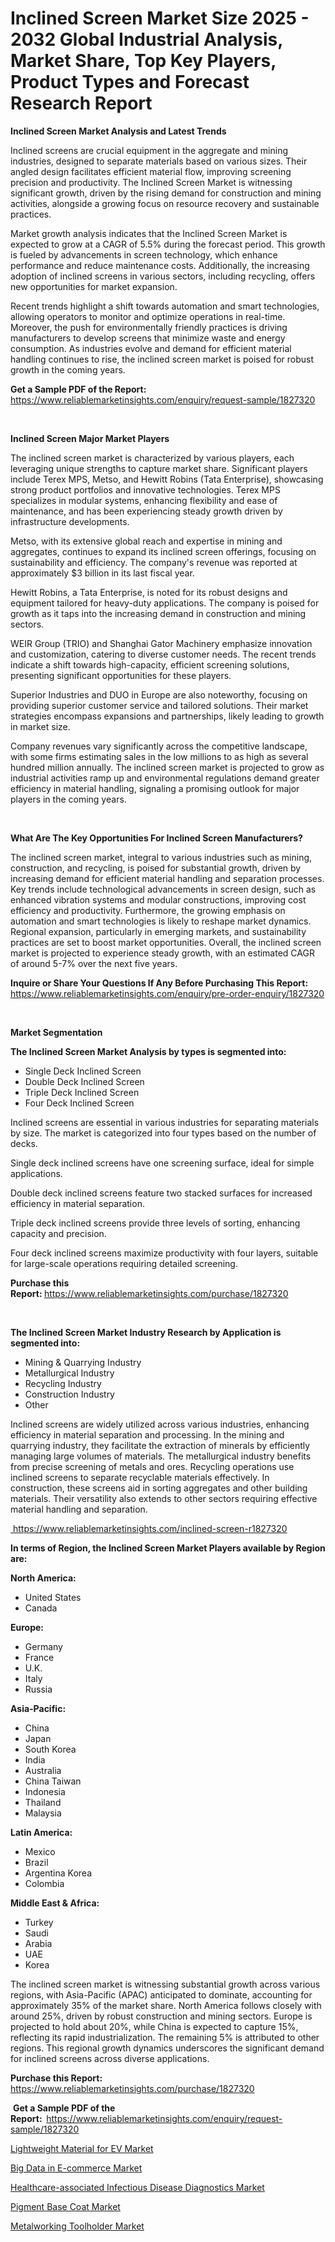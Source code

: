 <p><h1>Inclined Screen Market Size 2025 - 2032 Global Industrial Analysis, Market Share, Top Key Players, Product Types and Forecast Research Report</h1></p><p><strong>Inclined Screen Market Analysis and Latest Trends</strong></p>
<p><p>Inclined screens are crucial equipment in the aggregate and mining industries, designed to separate materials based on various sizes. Their angled design facilitates efficient material flow, improving screening precision and productivity. The Inclined Screen Market is witnessing significant growth, driven by the rising demand for construction and mining activities, alongside a growing focus on resource recovery and sustainable practices.</p><p>Market growth analysis indicates that the Inclined Screen Market is expected to grow at a CAGR of 5.5% during the forecast period. This growth is fueled by advancements in screen technology, which enhance performance and reduce maintenance costs. Additionally, the increasing adoption of inclined screens in various sectors, including recycling, offers new opportunities for market expansion.</p><p>Recent trends highlight a shift towards automation and smart technologies, allowing operators to monitor and optimize operations in real-time. Moreover, the push for environmentally friendly practices is driving manufacturers to develop screens that minimize waste and energy consumption. As industries evolve and demand for efficient material handling continues to rise, the inclined screen market is poised for robust growth in the coming years.</p></p>
<p><strong>Get a Sample PDF of the Report:&nbsp;</strong> <a href="https://www.reliablemarketinsights.com/enquiry/request-sample/1827320?utm_campaign=2102&utm_medium=2&utm_source=Github&utm_content=ia&utm_term=28022025&utm_id=inclined-screen">https://www.reliablemarketinsights.com/enquiry/request-sample/1827320</a></p>
<p>&nbsp;</p>
<p><strong>Inclined Screen Major Market Players</strong></p>
<p><p>The inclined screen market is characterized by various players, each leveraging unique strengths to capture market share. Significant players include Terex MPS, Metso, and Hewitt Robins (Tata Enterprise), showcasing strong product portfolios and innovative technologies. Terex MPS specializes in modular systems, enhancing flexibility and ease of maintenance, and has been experiencing steady growth driven by infrastructure developments. </p><p>Metso, with its extensive global reach and expertise in mining and aggregates, continues to expand its inclined screen offerings, focusing on sustainability and efficiency. The company's revenue was reported at approximately $3 billion in its last fiscal year. </p><p>Hewitt Robins, a Tata Enterprise, is noted for its robust designs and equipment tailored for heavy-duty applications. The company is poised for growth as it taps into the increasing demand in construction and mining sectors. </p><p>WEIR Group (TRIO) and Shanghai Gator Machinery emphasize innovation and customization, catering to diverse customer needs. The recent trends indicate a shift towards high-capacity, efficient screening solutions, presenting significant opportunities for these players. </p><p>Superior Industries and DUO in Europe are also noteworthy, focusing on providing superior customer service and tailored solutions. Their market strategies encompass expansions and partnerships, likely leading to growth in market size.</p><p>Company revenues vary significantly across the competitive landscape, with some firms estimating sales in the low millions to as high as several hundred million annually. The inclined screen market is projected to grow as industrial activities ramp up and environmental regulations demand greater efficiency in material handling, signaling a promising outlook for major players in the coming years.</p></p>
<p>&nbsp;</p>
<p><strong>What Are The Key Opportunities For Inclined Screen Manufacturers?</strong></p>
<p><p>The inclined screen market, integral to various industries such as mining, construction, and recycling, is poised for substantial growth, driven by increasing demand for efficient material handling and separation processes. Key trends include technological advancements in screen design, such as enhanced vibration systems and modular constructions, improving cost efficiency and productivity. Furthermore, the growing emphasis on automation and smart technologies is likely to reshape market dynamics. Regional expansion, particularly in emerging markets, and sustainability practices are set to boost market opportunities. Overall, the inclined screen market is projected to experience steady growth, with an estimated CAGR of around 5-7% over the next five years.</p></p>
<p><strong>Inquire or Share Your Questions If Any Before Purchasing This Report:</strong> <a href="https://www.reliablemarketinsights.com/enquiry/pre-order-enquiry/1827320?utm_campaign=2102&utm_medium=2&utm_source=Github&utm_content=ia&utm_term=28022025&utm_id=inclined-screen">https://www.reliablemarketinsights.com/enquiry/pre-order-enquiry/1827320</a></p>
<p>&nbsp;</p>
<p><strong>Market Segmentation</strong></p>
<p><strong>The Inclined Screen Market Analysis by types is segmented into:</strong></p>
<p><ul><li>Single Deck Inclined Screen</li><li>Double Deck Inclined Screen</li><li>Triple Deck Inclined Screen</li><li>Four Deck Inclined Screen</li></ul></p>
<p><p>Inclined screens are essential in various industries for separating materials by size. The market is categorized into four types based on the number of decks. </p><p>Single deck inclined screens have one screening surface, ideal for simple applications. </p><p>Double deck inclined screens feature two stacked surfaces for increased efficiency in material separation. </p><p>Triple deck inclined screens provide three levels of sorting, enhancing capacity and precision. </p><p>Four deck inclined screens maximize productivity with four layers, suitable for large-scale operations requiring detailed screening.</p></p>
<p><strong>Purchase this Report:&nbsp;</strong><a href="https://www.reliablemarketinsights.com/purchase/1827320?utm_campaign=2102&utm_medium=2&utm_source=Github&utm_content=ia&utm_term=28022025&utm_id=inclined-screen">https://www.reliablemarketinsights.com/purchase/1827320</a></p>
<p>&nbsp;</p>
<p><strong>The Inclined Screen Market Industry Research by Application is segmented into:</strong></p>
<p><ul><li>Mining & Quarrying Industry</li><li>Metallurgical Industry</li><li>Recycling Industry</li><li>Construction Industry</li><li>Other</li></ul></p>
<p><p>Inclined screens are widely utilized across various industries, enhancing efficiency in material separation and processing. In the mining and quarrying industry, they facilitate the extraction of minerals by efficiently managing large volumes of materials. The metallurgical industry benefits from precise screening of metals and ores. Recycling operations use inclined screens to separate recyclable materials effectively. In construction, these screens aid in sorting aggregates and other building materials. Their versatility also extends to other sectors requiring effective material handling and separation.</p></p>
<p><a href="https://www.reliablemarketinsights.com/inclined-screen-r1827320?utm_campaign=2102&utm_medium=2&utm_source=Github&utm_content=ia&utm_term=28022025&utm_id=inclined-screen">&nbsp;https://www.reliablemarketinsights.com/inclined-screen-r1827320</a></p>
<p><strong>In terms of Region, the Inclined Screen Market Players available by Region are:</strong></p>
<p>
    <p> <strong> North America: </strong>
        <ul>
            <li>United States</li>
            <li>Canada</li>
        </ul>
        </p> 
    <p> <strong> Europe: </strong>
        <ul>
            <li>Germany</li>
            <li>France</li>
            <li>U.K.</li>
            <li>Italy</li>
            <li>Russia</li>
        </ul>
        </p> 
    <p> <strong> Asia-Pacific: </strong>
        <ul>
            <li>China</li>
            <li>Japan</li>
            <li>South Korea</li>
            <li>India</li>
            <li>Australia</li>
            <li>China Taiwan</li>
            <li>Indonesia</li>
            <li>Thailand</li>
            <li>Malaysia</li>
        </ul>
        </p> 
    <p> <strong> Latin America: </strong>
        <ul>
            <li>Mexico</li>
            <li>Brazil</li>
            <li>Argentina Korea</li>
            <li>Colombia</li>
        </ul>
        </p> 
    <p> <strong> Middle East & Africa: </strong>
        <ul>
            <li>Turkey</li>
            <li>Saudi</li>
            <li>Arabia</li>
            <li>UAE</li>
            <li>Korea</li>
        </ul>
    </p>
    </p>
<p><p>The inclined screen market is witnessing substantial growth across various regions, with Asia-Pacific (APAC) anticipated to dominate, accounting for approximately 35% of the market share. North America follows closely with around 25%, driven by robust construction and mining sectors. Europe is projected to hold about 20%, while China is expected to capture 15%, reflecting its rapid industrialization. The remaining 5% is attributed to other regions. This regional growth dynamics underscores the significant demand for inclined screens across diverse applications.</p></p>
<p><strong>Purchase this Report: </strong><a href="https://www.reliablemarketinsights.com/purchase/1827320?utm_campaign=2102&utm_medium=2&utm_source=Github&utm_content=ia&utm_term=28022025&utm_id=inclined-screen">https://www.reliablemarketinsights.com/purchase/1827320</a></p>
<p>&nbsp;<strong>Get a Sample PDF of the Report:&nbsp;&nbsp;</strong><a href="https://www.reliablemarketinsights.com/enquiry/request-sample/1827320?utm_campaign=2102&utm_medium=2&utm_source=Github&utm_content=ia&utm_term=28022025&utm_id=inclined-screen">https://www.reliablemarketinsights.com/enquiry/request-sample/1827320</a></p>
<p><strong></strong></p>
<p><p><a href="https://github.com/debowflaggqw/Market-Research-Report-List-1/blob/main/lightweight-material-for-ev-market.md?utm_campaign=2102&utm_medium=2&utm_source=Github&utm_content=ia&utm_term=28022025&utm_id=inclined-screen">Lightweight Material for EV Market</a></p><p><a href="https://github.com/eymermanda0p/Market-Research-Report-List-1/blob/main/big-data-in-e-commerce-market.md?utm_campaign=2102&utm_medium=2&utm_source=Github&utm_content=ia&utm_term=28022025&utm_id=inclined-screen">Big Data in E-commerce Market</a></p><p><a href="https://github.com/sirayedantte/Market-Research-Report-List-1/blob/main/healthcare-associated-infectious-disease-diagnostics-market.md?utm_campaign=2102&utm_medium=2&utm_source=Github&utm_content=ia&utm_term=28022025&utm_id=inclined-screen">Healthcare-associated Infectious Disease Diagnostics Market</a></p><p><a href="https://github.com/yarnsstaret1/Market-Research-Report-List-1/blob/main/pigment-base-coat-market.md?utm_campaign=2102&utm_medium=2&utm_source=Github&utm_content=ia&utm_term=28022025&utm_id=inclined-screen">Pigment Base Coat Market</a></p><p><a href="https://github.com/herakterroem/Market-Research-Report-List-1/blob/main/metalworking-toolholder-market.md?utm_campaign=2102&utm_medium=2&utm_source=Github&utm_content=ia&utm_term=28022025&utm_id=inclined-screen">Metalworking Toolholder Market</a></p></p>